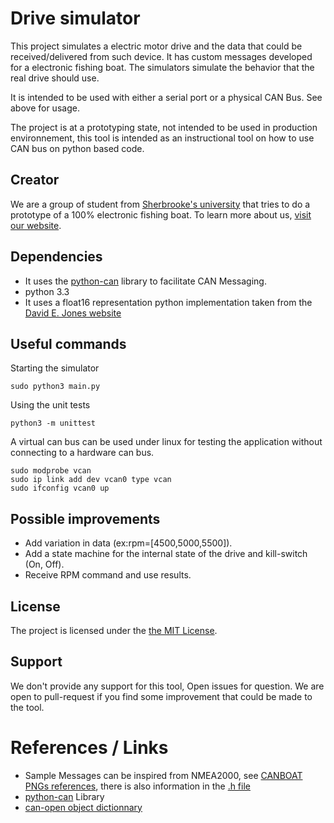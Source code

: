 # Drive simulator

This project simulates a electric motor drive and the data that could be received/delivered from such device. It has custom messages developed for a electronic fishing boat. The simulators simulate the behavior that the real drive should use.

It is intended to be used with either a serial port or a physical CAN Bus. See above for usage.

The project is at a prototyping state, not intended to be used in production environnement, this tool is intended as an instructional tool on how to use CAN bus on python based code.

## Creator

We are a group of student from [Sherbrooke's university](http://usherbrooke.ca) that tries to do a prototype of a 100% electronic fishing boat. To learn more about us, [visit our website](http://bateaunautilus.ca/).

## Dependencies

* It uses the [python-can](http://python-can.readthedocs.org/en/latest/) library to facilitate CAN Messaging.
* python 3.3
* It uses a float16 representation python implementation taken from the  [David E. Jones website](http://davidejones.com/blog/1413-python-precision-floating-point/)

## Useful commands

Starting the simulator

    sudo python3 main.py

Using the unit tests

    python3 -m unittest

A virtual can bus can be used under linux for testing the application without connecting to a hardware can bus.

    sudo modprobe vcan
    sudo ip link add dev vcan0 type vcan
    sudo ifconfig vcan0 up

## Possible improvements

* Add variation in data (ex:rpm=[4500,5000,5500]).
* Add a state machine for the internal state of the drive and kill-switch (On, Off).
* Receive RPM command and use results.

## License

The project is licensed under the [the MIT License](license.md).

## Support

We don't provide any support for this tool, Open issues for question. We are open to pull-request if you find some improvement that could be made to the tool.

# References / Links
 * Sample Messages can be inspired from NMEA2000, see [CANBOAT PNGs references](https://github.com/canboat/canboat/blob/master/analyzer/pgns.json), there is also information in the [.h file](https://github.com/canboat/canboat/blob/master/analyzer/pgn.h)
 * [python-can](http://python-can.readthedocs.org/en/latest/) Library
 * [can-open object dictionnary](http://www.can-cia.org/index.php?id=506)
